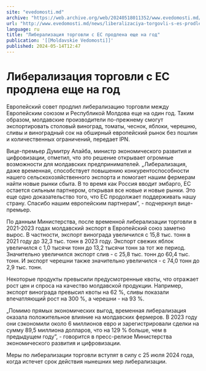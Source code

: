 ```yaml
---
site: "evedomosti.md"
archive: "https://web.archive.org/web/20240518011352/www.evedomosti.md/news/liberalizaciya-torgovli-s-es-prodlena-eshe-na-god"
url: "http://www.evedomosti.md/news/liberalizaciya-torgovli-s-es-prodlena-eshe-na-god"
language: ru
title: "Либерализация торговли с ЕС продлена еще на год"
publication: '[[Moldavskie Vedomosti]]'
published: 2024-05-14T12:47
---
```


# Либерализация торговли с ЕС продлена еще на год

Европейский совет продлил либерализацию торговли между Европейским союзом и Республикой Молдова еще на один год. Таким образом, молдавские производители по-прежнему смогут экспортировать столовый виноград, томаты, чеснок, яблоки, черешню, сливы и виноградный сок на обширный европейский рынок без пошлин и количественных ограничений, передает IPN.

Вице-премьер Думитру Алайба, министр экономического развития и цифровизации, отметил, что это решение открывает огромные возможности для молдавских предпринимателей. „Либерализация, даже временная, способствует повышению конкурентоспособности нашего сельскохозяйственного экспорта и помогает нашим фермерам найти новые рынки сбыта. В то время как Россия вводит эмбарго, ЕС остается сильным партнером, открывая все новые и новые рынки. Это еще одно доказательство того, что ЕС продолжает поддерживать нашу страну. Спасибо нашим европейским партнерам”, - подчеркнул вице-премьер.

По данным Министерства, после временной либерализации торговли в 2021-2023 годах молдавский экспорт в Европейский союз заметно вырос. В частности, экспорт винограда увеличился с 15,8 тыс. тонн в 2021 году до 32,3 тыс. тонн в 2023 году. Экспорт свежих яблок увеличился с 1,0 тысячи тонн до 13,2 тысячи тонн за тот же период. Значительно увеличился экспорт слив - с 25,8 тыс. тонн до 60,4 тыс. тонн. И экспорт черешни также значительно увеличился - с 74,0 тонн до 2,9 тыс. тонн.

Некоторые продукты превысили предусмотренные квоты, что отражает рост цен и спроса на качество молдавской продукции. Например, экспорт винограда превысил квоты на 62 %, сливы показали впечатляющий рост на 300 %, а черешни - на 93 %.

„Помимо прямых экономических выгод, временная либерализация оказала положительное влияние на молдавских фермеров. В 2023 году они сэкономили около 6 миллионов евро и зарегистрировали сделки на сумму 89,5 миллиона долларов, что на 129 % больше, чем в предыдущем году”, - говорится в пресс-релизе Министерства экономического развития и цифровизации.

Меры по либерализации торговли вступят в силу с 25 июля 2024 года, когда истечет срок действия нынешних мер либерализации.